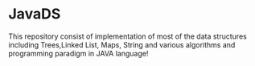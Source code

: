 # JavaDS
This repository consist of implementation of most of the data structures including Trees,Linked List, Maps, String
and various algorithms and programming paradigm in JAVA language! 
